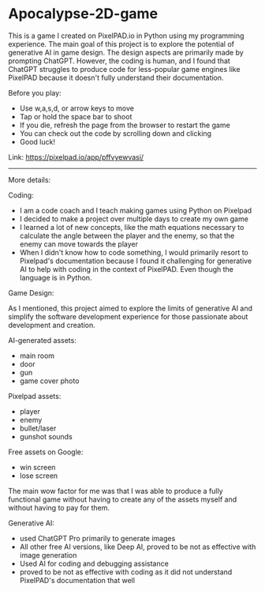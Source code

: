 # Apocalypse-2D-game
This is a game I created on PixelPAD.io in Python using my programming experience. The main goal of this project is to explore the potential of generative AI in game design. The design aspects are primarily made by prompting ChatGPT. However, the coding is human, and I found that ChatGPT struggles to produce code for less-popular game engines like PixelPAD because it doesn't fully understand their documentation.

Before you play:
- Use w,a,s,d, or arrow keys to move
- Tap or hold the space bar to shoot
- If you die, refresh the page from the browser to restart the game
- You can check out the code by scrolling down and clicking <See inside>
- Good luck!

Link: https://pixelpad.io/app/pffvyewvasi/

---------------

More details:

Coding:
- I am a code coach and I teach making games using Python on Pixelpad
- I decided to make a project over multiple days to create my own game
- I learned a lot of new concepts, like the math equations necessary to calculate
  the angle between the player and the enemy, so that the enemy can move towards the player
- When I didn't know how to code something, I would primarily resort to Pixelpad's documentation because I found it challenging for generative AI to help with coding in the context of PixelPAD. Even though the language is in Python.

Game Design:

As I mentioned, this project aimed to explore the limits of generative AI and simplify the software development experience for those passionate about development and creation. 

  AI-generated assets:
  - main room
  - door
  - gun
  - game cover photo

  Pixelpad assets:
  - player
  - enemy
  - bullet/laser
  - gunshot sounds

  Free assets on Google:
  - win screen
  - lose screen

The main wow factor for me was that I was able to produce a fully functional game without having to create any of the assets myself and without having to pay for them.

Generative AI:
- used ChatGPT Pro primarily to generate images
- All other free AI versions, like Deep AI, proved to be not as effective with image generation
- Used AI for coding and debugging assistance
- proved to be not as effective with coding as it did not understand PixelPAD's documentation that well
  




